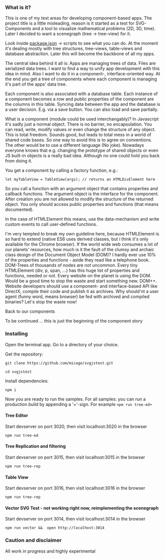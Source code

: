 ### What is it?
This is one of my test areas for developing component-based apps.
The project title is a little misleading, reason is it started as a test for
SVG-Components and a tool to visualize mathematical problems (2D, 3D, time).
Later I decided to want a scenegraph (tree -> tree-view) for it.

Look inside [package.json](https://github.com/micage/svgjstest/blob/master/package.json) -> scripts to 
see what you can do. At the moment it's dealing mostly with tree structures,
tree-views, table-views and database abstraction. Later this will become the backbone of all my apps.

The central idea behind it all is: Apps are managing trees of data.
Files are serialized data trees.
I want to find a way to unify app development with this idea in mind.
Also I want to do it in a component-, interface-oriented way.
At the end you get a tree of components where each component is managing it's part of the apps' data tree.

Each component is also associated with a database table. Each instance of a component becomes a row and public properties of the component are the columns in this table. Syncing data between the app and the database is a user decision.
E.g. via a save button. You can also load and save partially.

What is a component (module could be used interchangably)?
In Javascript it's sadly just a normal object. There is no barrier, no encapsulation. You can read, write, modify values or even change the structure of any object. This is total freedom. Sounds good, but leads to total mess in
a world of shared code bases. So one way to avoid this is to agree on conventions.
The other would be to use a different language (No joke). Nowadays everyone knows
that e.g. changing the prototype of shared objects or even JS built-in objects is a really bad idea. Although no one could hold you back from doing it.

You get a component by calling a factory function, e.g.:
```
let myTableView = TableView(args); // returns an HTMLDivElement here
```
So you call a function with an argument object that contains properties and callback functions.
The argument object is the interface for the component. After creation you are not allowed
to modify the structure of the returned object. You only should access public
properties and functions (that means documented).

In the case of HTMLElement this means, use the data-mechanism and write custom events to call user-defined functions. 

I'm very tempted to break my own guideline here, because HTMLElement is so hard to extend (native ES6 uses derived classes, but i think it's only available for the Chrome browser). If the world wide web consumes a lot of our planets' resources, how much is it the fault of the clumsy and archaic class design of the Document Object Model (DOM)? I hardly ever use 10% of the properties and functions - aside they read like a telephone book. DOM-Trees of thousands of nodes are not uncommon. Every tiny HTMLElement (div, p, span, ...) has this huge list of properties and functions, needed or not. Every website on the planet is using the DOM. Would be a good time to stop the waste and start something new. DOM++. Website developers should use a component- and interface-based API like DirectX, compile their code and publish it as archives. Why should'nt a user agent (funny word, means browser) be fed with archived and compiled binaries? Let's stop the waste now!

Back to our components

To be continued ... this is just the beginning of the component story

### Installing
Open the terminal app. Go to a directory of your choice.

Get the repository:
```
git clone https://github.com/micage/svgjstest.git

cd svgjstest
```
Install dependencies:
```
npm i
```

Now you are ready to run the samples. For all samples: you can run a production build by appending a '+'-sign.
For example ```npm run tree-ed+```

#### Tree Editor
Start devserver on port 3020, then visit localhost:3020 in the browser
```
npm run tree-ed
```

#### Tree Replication and filtering
Start devserver on port 3015, then visit localhost:3015 in the browser
```
npm run tree-rep
```

#### Table View
Start devserver on port 3016, then visit localhost:3016 in the browser
```
npm run tree-rep
```

#### Vector SVG Test - not working right now, reimplementing the scenegraph
Start devserver on port 3014, then visit localhost:3014 in the browser
```
npm run vector &&  open http://localhost:3014
```



### Caution and disclaimer
All work in progress and highly experimental

